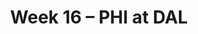 ---
layout: game
title: Week 16 – PHI at DAL
season: 2022
game_id: 2022_16_PHI_DAL
away_team: PHI
home_team: DAL
---